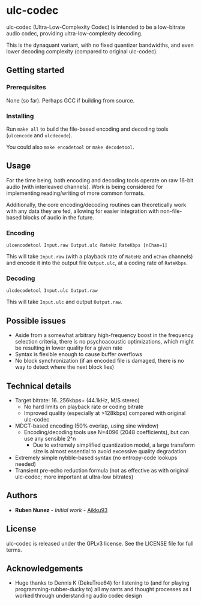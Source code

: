# ulc-codec
ulc-codec (Ultra-Low-Complexity Codec) is intended to be a low-bitrate audio codec, providing ultra-low-complexity decoding.

This is the dynaquant variant, with no fixed quantizer bandwidths, and even lower decoding complexity (compared to original ulc-codec).

## Getting started

### Prerequisites
None (so far). Perhaps GCC if building from source.

### Installing
Run ```make all``` to build the file-based encoding and decoding tools (```ulcencode``` and ```ulcdecode```).

You could also ```make encodetool``` or ```make decodetool```.

## Usage
For the time being, both encoding and decoding tools operate on raw 16-bit audio (with interleaved channels).
Work is being considered for implementing reading/writing of more common formats.

Additionally, the core encoding/decoding routines can theoretically work with any data they are fed, allowing for easier integration with non-file-based blocks of audio in the future.

### Encoding
```ulcencodetool Input.raw Output.ulc RateHz RateKbps [nChan=1]```

This will take ```Input.raw``` (with a playback rate of ```RateHz``` and ```nChan``` channels) and encode it into the output file ```Output.ulc```, at a coding rate of ```RateKbps```.

### Decoding
```ulcdecodetool Input.ulc Output.raw```

This will take ```Input.ulc``` and output ```Output.raw```.

## Possible issues
* Aside from a somewhat arbitrary high-frequency boost in the frequency selection criteria, there is no psychoacoustic optimizations, which might be resulting in lower quality for a given rate
* Syntax is flexible enough to cause buffer overflows
* No block synchronization (if an encoded file is damaged, there is no way to detect where the next block lies)

## Technical details
* Target bitrate: 16..256kbps+ (44.1kHz, M/S stereo)
    * No hard limits on playback rate or coding bitrate
    * Improved quality (especially at >128kbps) compared with original ulc-codec
* MDCT-based encoding (50% overlap, using sine window)
    * Encoding/decoding tools use N=4096 (2048 coefficients), but can use any sensible 2^n
        * Due to extremely simplified quantization model, a large transform size is almost essential to avoid excessive quality degradation
* Extremely simple nybble-based syntax (no entropy-code lookups needed)
* Transient pre-echo reduction formula (not as effective as with original ulc-codec; more important at ultra-low bitrates)

## Authors
* **Ruben Nunez** - *Initial work* - [Aikku93](https://github.com/Aikku93)

## License
ulc-codec is released under the GPLv3 license. See the LICENSE file for full terms.

## Acknowledgements
* Huge thanks to Dennis K (DekuTree64) for listening to (and for playing programming-rubber-ducky to) all my rants and thought processes as I worked through understanding audio codec design
